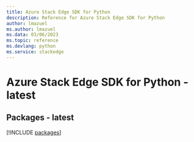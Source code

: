 ```yaml
---
title: Azure Stack Edge SDK for Python
description: Reference for Azure Stack Edge SDK for Python
author: lmazuel
ms.author: lmazuel
ms.data: 03/06/2023
ms.topic: reference
ms.devlang: python
ms.service: stackedge
---
```

# Azure Stack Edge SDK for Python - latest
## Packages - latest
[!INCLUDE [packages](stack-edge-index.md)]